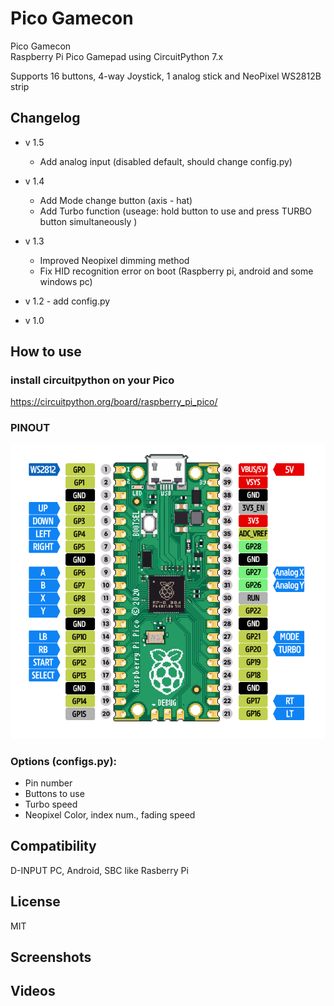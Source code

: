 # Pico Gamecon 
Pico Gamecon\
Raspberry Pi Pico Gamepad using CircuitPython 7.x

Supports 16 buttons, 4-way Joystick, 1 analog stick and NeoPixel WS2812B strip
 
## Changelog
- v 1.5
  * Add analog input (disabled default, should change config.py)

- v 1.4
  * Add Mode change button (axis - hat)
  * Add Turbo function (useage: hold button to use and press TURBO button simultaneously )

- v 1.3
  * Improved Neopixel dimming method
  * Fix HID recognition error on boot (Raspberry pi, android and some windows pc)
- v 1.2 - add config.py
- v 1.0

## How to use
### install circuitpython on your Pico
https://circuitpython.org/board/raspberry_pi_pico/

### PINOUT
![Pico Gamecon pinout](picocon_pinout.png)

### Options (configs.py):
- Pin number
- Buttons to use
- Turbo speed
- Neopixel Color, index num., fading speed

## Compatibility
D-INPUT
PC, Android, SBC like Rasberry Pi

## License
MIT

## Screenshots

## Videos
